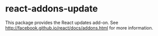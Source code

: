 # react-addons-update

This package provides the React updates add-on. See http://facebook.github.io/react/docs/addons.html for more information.
